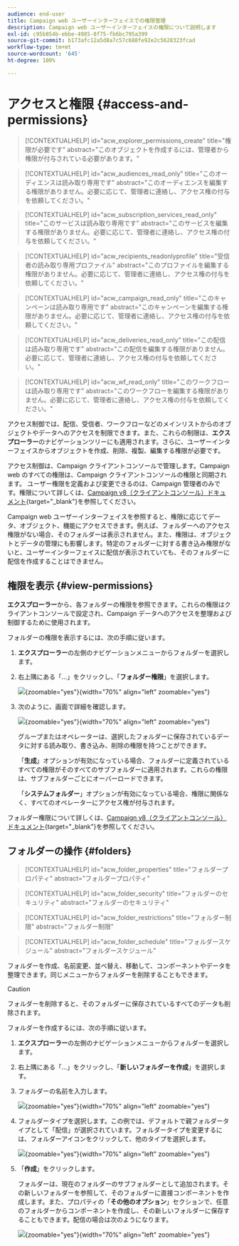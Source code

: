 ```yaml
---
audience: end-user
title: Campaign web ユーザーインターフェイスでの権限管理
description: Campaign web ユーザーインターフェイスの権限について説明します
exl-id: c95b854b-ebbe-4985-8f75-fb6bc795a399
source-git-commit: b173afc12a5d8a7c57c688fe92e2c5628323fcad
workflow-type: tm+mt
source-wordcount: '645'
ht-degree: 100%

---
```


# アクセスと権限 {#access-and-permissions}

>[!CONTEXTUALHELP]
>id="acw_explorer_permissions_create"
>title="権限が必要です"
>abstract="このオブジェクトを作成するには、管理者から権限が付与されている必要があります。"

>[!CONTEXTUALHELP]
>id="acw_audiences_read_only"
>title="このオーディエンスは読み取り専用です"
>abstract="このオーディエンスを編集する権限がありません。必要に応じて、管理者に連絡し、アクセス権の付与を依頼してください。"

>[!CONTEXTUALHELP]
>id="acw_subscription_services_read_only"
>title="このサービスは読み取り専用です"
>abstract="このサービスを編集する権限がありません。必要に応じて、管理者に連絡し、アクセス権の付与を依頼してください。"

>[!CONTEXTUALHELP]
>id="acw_recipients_readonlyprofile"
>title="受信者の読み取り専用プロファイル"
>abstract="このプロファイルを編集する権限がありません。必要に応じて、管理者に連絡し、アクセス権の付与を依頼してください。"

>[!CONTEXTUALHELP]
>id="acw_campaign_read_only"
>title="このキャンペーンは読み取り専用です"
>abstract="このキャンペーンを編集する権限がありません。必要に応じて、管理者に連絡し、アクセス権の付与を依頼してください。"

>[!CONTEXTUALHELP]
>id="acw_deliveries_read_only"
>title="この配信は読み取り専用です"
>abstract="この配信を編集する権限がありません。必要に応じて、管理者に連絡し、アクセス権の付与を依頼してください。"


>[!CONTEXTUALHELP]
>id="acw_wf_read_only"
>title="このワークフローは読み取り専用です"
>abstract="このワークフローを編集する権限がありません。必要に応じて、管理者に連絡し、アクセス権の付与を依頼してください。"



アクセス制御では、配信、受信者、ワークフローなどのメインリストからのオブジェクトやデータへのアクセスを制限できます。また、これらの制限は、**エクスプローラー**&#x200B;のナビゲーションツリーにも適用されます。さらに、ユーザーインターフェイスからオブジェクトを作成、削除、複製、編集する権限が必要です。

アクセス制御は、Campaign クライアントコンソールで管理します。Campaign web のすべての権限は、Campaign クライアントコンソールの権限と同期されます。 ユーザー権限を定義および変更できるのは、Campaign 管理者のみです。権限について詳しくは、[Campaign v8（クライアントコンソール）ドキュメント](https://experienceleague.adobe.com/docs/campaign/campaign-v8/admin/permissions/gs-permissions.html?lang=ja){target="_blank"}を参照してください。

Campaign web ユーザーインターフェイスを参照すると、権限に応じてデータ、オブジェクト、機能にアクセスできます。例えば、フォルダーへのアクセス権限がない場合、そのフォルダーは表示されません。また、権限は、オブジェクトとデータの管理にも影響します。特定のフォルダーに対する書き込み権限がないと、ユーザーインターフェイスに配信が表示されていても、そのフォルダーに配信を作成することはできません。

## 権限を表示 {#view-permissions}

**エクスプローラー**&#x200B;から、各フォルダーの権限を参照できます。これらの権限はクライアントコンソールで設定され、Campaign データへのアクセスを整理および制御するために使用されます。

フォルダーの権限を表示するには、次の手順に従います。

1. **エクスプローラー**&#x200B;の左側のナビゲーションメニューからフォルダーを選択します。
1. 右上隅にある「...」をクリックし、「**フォルダー権限**」を選択します。

   ![](assets/permissions-view-menu.png){zoomable="yes"}{width="70%" align="left" zoomable="yes"}

1. 次のように、画面で詳細を確認します。

   ![](assets/permissions-view-screen.png){zoomable="yes"}{width="70%" align="left" zoomable="yes"}

   グループまたはオペレーターは、選択したフォルダーに保存されているデータに対する読み取り、書き込み、削除の権限を持つことができます。

   「**生成**」オプションが有効になっている場合、フォルダーに定義されているすべての権限がそのすべてのサブフォルダーに適用されます。これらの権限は、サブフォルダーごとにオーバーロードできます。

   「**システムフォルダー**」オプションが有効になっている場合、権限に関係なく、すべてのオペレーターにアクセス権が付与されます。

フォルダー権限について詳しくは、[Campaign v8（クライアントコンソール）ドキュメント](https://experienceleague.adobe.com/docs/campaign/campaign-v8/admin/permissions/folder-permissions.html?lang=ja){target="_blank"}を参照してください。


## フォルダーの操作 {#folders}

>[!CONTEXTUALHELP]
>id="acw_folder_properties"
>title="フォルダープロパティ"
>abstract="フォルダープロパティ"

>[!CONTEXTUALHELP]
>id="acw_folder_security"
>title="フォルダーのセキュリティ"
>abstract="フォルダーのセキュリティ"

>[!CONTEXTUALHELP]
>id="acw_folder_restrictions"
>title="フォルダー制限"
>abstract="フォルダー制限"

>[!CONTEXTUALHELP]
>id="acw_folder_schedule"
>title="フォルダースケジュール"
>abstract="フォルダースケジュール"

フォルダーを作成、名前変更、並べ替え、移動して、コンポーネントやデータを整理できます。同じメニューからフォルダーを削除することもできます。

>[!CAUTION]
>
>フォルダーを削除すると、そのフォルダーに保存されているすべてのデータも削除されます。

フォルダーを作成するには、次の手順に従います。

1. **エクスプローラー**&#x200B;の左側のナビゲーションメニューからフォルダーを選択します。
1. 右上隅にある「...」をクリックし、「**新しいフォルダーを作成**」を選択します。
1. フォルダーの名前を入力します。

   ![](assets/create-new-subfolder.png){zoomable="yes"}{width="70%" align="left" zoomable="yes"}

1. フォルダータイプを選択します。この例では、デフォルトで親フォルダータイプとして「配信」が選択されています。フォルダータイプを変更するには、フォルダーアイコンをクリックして、他のタイプを選択します。

   ![](assets/create-new-subfolder2.png){zoomable="yes"}{width="70%" align="left" zoomable="yes"}

1. 「**作成**」をクリックします。

   フォルダーは、現在のフォルダーのサブフォルダーとして追加されます。その新しいフォルダーを参照して、そのフォルダーに直接コンポーネントを作成します。また、プロパティの「**その他のオプション**」セクションで、任意のフォルダーからコンポーネントを作成し、その新しいフォルダーに保存することもできます。配信の場合は次のようになります。

   ![](assets/delivery-properties-folder.png){zoomable="yes"}{width="70%" align="left" zoomable="yes"}
